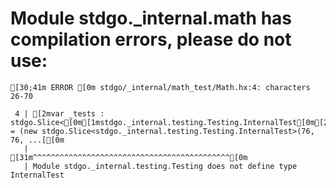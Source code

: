 # Module stdgo._internal.math has compilation errors, please do not use:
```
[30;41m ERROR [0m stdgo/_internal/math_test/Math.hx:4: characters 26-70

 4 | [2mvar _tests : stdgo.Slice<[0m[1mstdgo._internal.testing.Testing.InternalTest[0m[2m> = (new stdgo.Slice<stdgo._internal.testing.Testing.InternalTest>(76, 76, ...[[0m
   |                          [31m^^^^^^^^^^^^^^^^^^^^^^^^^^^^^^^^^^^^^^^^^^^^[0m
   | Module stdgo._internal.testing.Testing does not define type InternalTest


```

